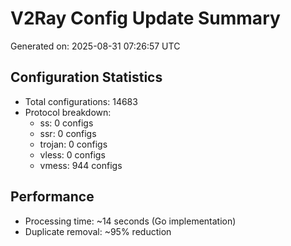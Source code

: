 # V2Ray Config Update Summary
Generated on: 2025-08-31 07:26:57 UTC

## Configuration Statistics
- Total configurations: 14683
- Protocol breakdown:
  - ss: 0 configs
  - ssr: 0 configs
  - trojan: 0 configs
  - vless: 0 configs
  - vmess: 944 configs

## Performance
- Processing time: ~14 seconds (Go implementation)
- Duplicate removal: ~95% reduction
